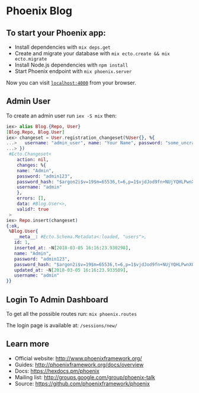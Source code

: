 # Phoenix Blog

## To start your Phoenix app:

  * Install dependencies with `mix deps.get`
  * Create and migrate your database with `mix ecto.create && mix ecto.migrate`
  * Install Node.js dependencies with `npm install`
  * Start Phoenix endpoint with `mix phoenix.server`

Now you can visit [`localhost:4000`](http://localhost:4000) from your browser.


## Admin User

To create an admin user run ```iex -S mix``` then:

```elixir
iex> alias Blog.{Repo, User}
[Blog.Repo, Blog.User]
iex> changeset = User.registration_changeset(%User{}, %{
...>   username: "admin_user", name: "Your Name", password: "some_uncrackable_password"
...> })
 #Ecto.Changeset<
 	action: nil,
 	changes: %{
   	name: "Admin",
   	password: "admin123",
   	password_hash: "$argon2i$v=19$m=65536,t=6,p=1$vjdJod9fn+NUjYQHLPwnXQ$Ccobt7d9BoBCmahsADJbfvJMhX0mkgzxPedxvIJTSlM",
   	username: "admin"
 	},
 	errors: [],
 	data: #Blog.User<>,
 	valid?: true
 >
iex> Repo.insert(changeset)
{:ok,
 %Blog.User{
   __meta__: #Ecto.Schema.Metadata<:loaded, "users">,
   id: 1,
   inserted_at: ~N[2018-03-05 16:16:23.930298],
   name: "Admin",
   password: "admin123",
   password_hash: "$argon2i$v=19$m=65536,t=6,p=1$vjdJod9fn+NUjYQHLPwnXQ$Ccobt7d9BoBCmahsADJbfvJMhX0mkgzxPedxvIJTSlM",
   updated_at: ~N[2018-03-05 16:16:23.933509],
   username: "admin"
}} 
```

## Login To Admin Dashboard

To get all the possible routes run: ```mix phoenix.routes```

The login page is available at: ```/sessions/new/```



## Learn more

  * Official website: http://www.phoenixframework.org/
  * Guides: http://phoenixframework.org/docs/overview
  * Docs: https://hexdocs.pm/phoenix
  * Mailing list: http://groups.google.com/group/phoenix-talk
  * Source: https://github.com/phoenixframework/phoenix

